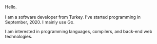 Hello. <br><br>
I am a software developer from Turkey. I've started programming in September, 2020. I mainly use Go.

I am interested in programming languages, compilers, and back-end web technologies.
 

